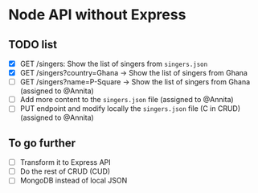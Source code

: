 # Node API without Express

## TODO list

- [x] GET /singers: Show the list of singers from `singers.json`
- [x] GET /singers?country=Ghana -> Show the list of singers from Ghana
- [ ] GET /singers?name=P-Square -> Show the list of singers from Ghana (assigned to @Annita)
- [ ] Add more content to the `singers.json` file (assigned to @Annita)
- [ ] PUT endpoint and modify locally the `singers.json` file (C in CRUD) (assigned to @Annita)

## To go further

- [ ] Transform it to Express API
- [ ] Do the rest of CRUD (CUD)
- [ ] MongoDB instead of local JSON
